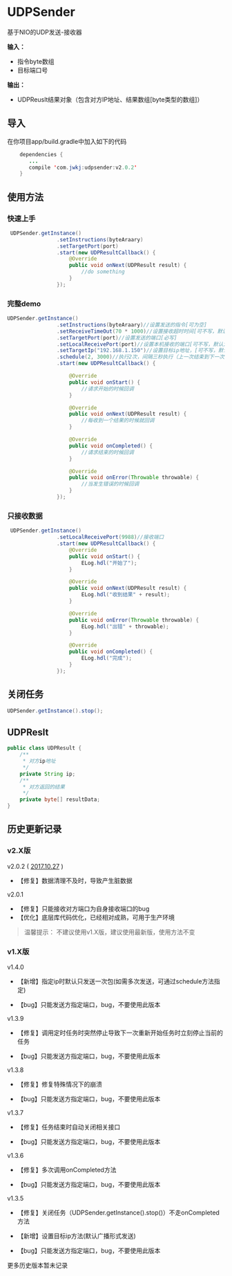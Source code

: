 # UDPSender

基于NIO的UDP发送-接收器

**输入：**

- 指令byte数组
- 目标端口号

**输出：**

- UDPReuslt结果对象（包含对方IP地址、结果数组[byte类型的数组]）


## 导入
在你项目app/build.gradle中加入如下的代码

```java
    dependencies {
       ...
       compile 'com.jwkj:udpsender:v2.0.2'
    }
```




## 使用方法

### 快速上手

```java
 UDPSender.getInstance()
                .setInstructions(byteAraary)
                .setTargetPort(port)
                .start(new UDPResultCallback() {
                    @Override
                    public void onNext(UDPResult result) {
                        //do something
                    }
                });
```

### 完整demo

```java
UDPSender.getInstance()
                .setInstructions(byteAraary)//设置发送的指令[可为空]
                .setReceiveTimeOut(70 * 1000)//设置接收超时时间[可不写，默认为60s]--超时70s就停止任务
                .setTargetPort(port)//设置发送的端口[必写]
                .setLocalReceivePort(port)//设置本机接收的端口[可不写，默认为目标端口]
                .setTargetIp("192.168.1.150")//设置目标ip地址，[可不写，默认广播]
                .schedule(2, 3000)//执行2次，间隔三秒执行（上一次结束到下一次开始的时间）
                .start(new UDPResultCallback() {

                    @Override
                    public void onStart() {
                        //请求开始的时候回调
                    }

                    @Override
                    public void onNext(UDPResult result) {
                        //每收到一个结果的时候就回调
                    }

                    @Override
                    public void onCompleted() {
                        //请求结束的时候回调
                    }

                    @Override
                    public void onError(Throwable throwable) {
                        //当发生错误的时候回调
                    }
                });
```

### 只接收数据

```java
 UDPSender.getInstance()
                .setLocalReceivePort(9988)//接收端口
                .start(new UDPResultCallback() {
                    @Override
                    public void onStart() {
                        ELog.hdl("开始了");
                    }

                    @Override
                    public void onNext(UDPResult result) {
                        ELog.hdl("收到结果" + result);
                    }

                    @Override
                    public void onError(Throwable throwable) {
                        ELog.hdl("出错" + throwable);
                    }

                    @Override
                    public void onCompleted() {
                        ELog.hdl("完成");
                    }
                });
```


## 关闭任务

```java
UDPSender.getInstance().stop();
```

## UDPReslt

```java
public class UDPResult {
    /**
     * 对方ip地址
     */
    private String ip;
    /**
     * 对方返回的结果
     */
    private byte[] resultData;
}
```

## 历史更新记录

### v2.X版

v2.0.2 ( [2017.10.27]() )
- 【修复】数据清理不及时，导致产生脏数据

v2.0.1
- 【修复】只能接收对方端口为自身接收端口的bug
- 【优化】底层库代码优化，已经相对成熟，可用于生产环境

> 温馨提示： 不建议使用v1.X版，建议使用最新版，使用方法不变


### v1.X版

v1.4.0

- 【新增】指定ip时默认只发送一次包(如需多次发送，可通过schedule方法指定)

- 【bug】只能发送方指定端口，bug，不要使用此版本

v1.3.9

- 【修复】调用定时任务时突然停止导致下一次重新开始任务时立刻停止当前的任务

- 【bug】只能发送方指定端口，bug，不要使用此版本

v1.3.8

- 【修复】修复特殊情况下的崩溃

- 【bug】只能发送方指定端口，bug，不要使用此版本

v1.3.7

- 【修复】任务结束时自动关闭相关接口

- 【bug】只能发送方指定端口，bug，不要使用此版本

 v1.3.6

- 【修复】多次调用onCompleted方法


- 【bug】只能发送方指定端口，bug，不要使用此版本

 v1.3.5

- 【修复】关闭任务（UDPSender.getInstance().stop()）不走onCompleted方法

- 【新增】设置目标ip方法(默认广播形式发送)

- 【bug】只能发送方指定端口，bug，不要使用此版本

更多历史版本暂未记录
